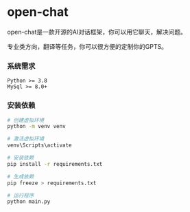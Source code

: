 # open-chat

open-chat是一款开源的AI对话框架，你可以用它聊天，解决问题。

专业类方向，翻译等任务，你可以很方便的定制你的GPTS。


### 系统需求

```
Python >= 3.8
MySql >= 8.0+
```

### 安装依赖

```sh
# 创建虚拟环境
python -m venv venv

# 激活虚拟环境
venv\Scripts\activate

# 安装依赖
pip install -r requirements.txt

# 生成依赖
pip freeze > requirements.txt

# 运行程序
python main.py
```